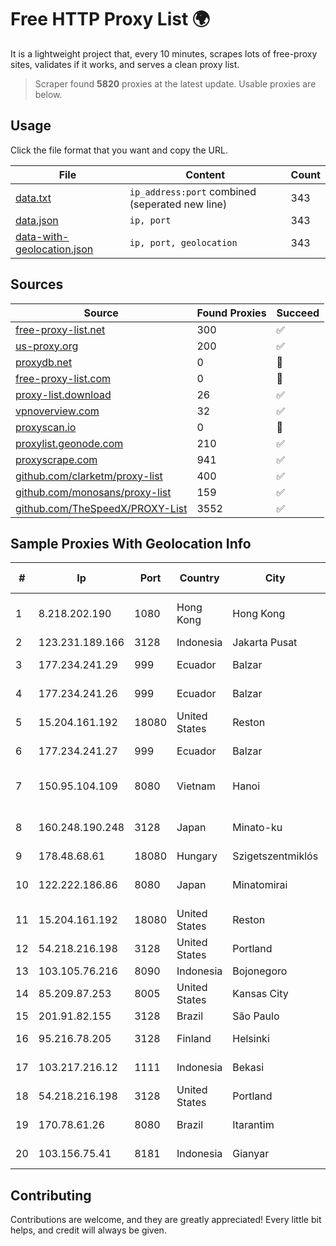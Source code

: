 
# Free HTTP Proxy List 🌍

It is a lightweight project that, every 10 minutes, scrapes lots of free-proxy sites, validates if it works, and serves a clean proxy list.


> Scraper found **5820** proxies at the latest update. Usable proxies are below.

## Usage

Click the file format that you want and copy the URL.


|File|Content|Count|
|----|-------|-----|
|[data.txt](https://raw.githubusercontent.com/themiralay/Proxy-List-World/master/data.txt)|`ip_address:port` combined (seperated new line)|343|
|[data.json](https://raw.githubusercontent.com/themiralay/Proxy-List-World/master/data.json)|`ip, port`|343|
|[data-with-geolocation.json](https://raw.githubusercontent.com/themiralay/Proxy-List-World/master/data-with-geolocation.json)|`ip, port, geolocation`|343|

## Sources

|Source|Found Proxies|Succeed|
|------|-------------|-------|
|[free-proxy-list.net](https://free-proxy-list.net)|300|✅|
|[us-proxy.org](https://www.us-proxy.org)|200|✅|
|[proxydb.net](http://proxydb.net)|0|🚫|
|[free-proxy-list.com](https://free-proxy-list.com/?page=&port=&type%5B%5D=http&type%5B%5D=https&up_time=0&search=Search)|0|🚫|
|[proxy-list.download](https://www.proxy-list.download/HTTP)|26|✅|
|[vpnoverview.com](https://vpnoverview.com/privacy/anonymous-browsing/free-proxy-servers)|32|✅|
|[proxyscan.io](https://www.proxyscan.io)|0|🚫|
|[proxylist.geonode.com](https://proxylist.geonode.com/api/proxy-list?limit=300&page=1&sort_by=lastChecked&sort_type=desc&protocols=http,https)|210|✅|
|[proxyscrape.com](https://api.proxyscrape.com/v2/?request=displayproxies&protocol=http&timeout=10000&country=all&ssl=all&anonymity=all)|941|✅|
|[github.com/clarketm/proxy-list](https://raw.githubusercontent.com/clarketm/proxy-list/master/proxy-list-raw.txt)|400|✅|
|[github.com/monosans/proxy-list](https://raw.githubusercontent.com/monosans/proxy-list/main/proxies/http.txt)|159|✅|
|[github.com/TheSpeedX/PROXY-List](https://raw.githubusercontent.com/TheSpeedX/PROXY-List/master/http.txt)|3552|✅|


## Sample Proxies With Geolocation Info

|#|Ip|Port|Country|City|Internet Service Provider|
|-|--|----|-------|----|-------------------------|
|1|8.218.202.190|1080|Hong Kong|Hong Kong|Alibaba (US) Technology Co., Ltd.|
|2|123.231.189.166|3128|Indonesia|Jakarta Pusat|LINTASARTA|
|3|177.234.241.29|999|Ecuador|Balzar|Vasquez Burgos Livington|
|4|177.234.241.26|999|Ecuador|Balzar|Vasquez Burgos Livington|
|5|15.204.161.192|18080|United States|Reston|OVH SAS|
|6|177.234.241.27|999|Ecuador|Balzar|Vasquez Burgos Livington|
|7|150.95.104.109|8080|Vietnam|Hanoi|GMO-Z.com Runsystem Joint Stock Company|
|8|160.248.190.248|3128|Japan|Minato-ku|NTT PC Communications, Inc.|
|9|178.48.68.61|18080|Hungary|Szigetszentmiklós|UPC|
|10|122.222.186.86|8080|Japan|Minatomirai|ARTERIA Networks Corporation|
|11|15.204.161.192|18080|United States|Reston|OVH SAS|
|12|54.218.216.198|3128|United States|Portland|Amazon.com, Inc.|
|13|103.105.76.216|8090|Indonesia|Bojonegoro|GARUDA|
|14|85.209.87.253|8005|United States|Kansas City|UnReal Servers, LLC|
|15|201.91.82.155|3128|Brazil|São Paulo|Vivo|
|16|95.216.78.205|3128|Finland|Helsinki|Hetzner Online GmbH|
|17|103.217.216.12|1111|Indonesia|Bekasi|PT. Infotama Lintas Global|
|18|54.218.216.198|3128|United States|Portland|Amazon.com, Inc.|
|19|170.78.61.26|8080|Brazil|Itarantim|Maiqvox Telecom|
|20|103.156.75.41|8181|Indonesia|Gianyar|PT Trika Global Media|



## Contributing

Contributions are welcome, and they are greatly appreciated! Every
little bit helps, and credit will always be given.

